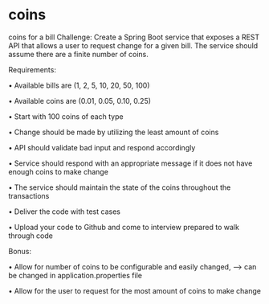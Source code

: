 # coins
coins for a bill
Challenge: Create a Spring Boot service that exposes a REST API that allows a user to request change for a given bill. The service should assume there are a finite number of coins. 

 

Requirements:

 

• Available bills are (1, 2, 5, 10, 20, 50, 100)

• Available coins are (0.01, 0.05, 0.10, 0.25)

• Start with 100 coins of each type

• Change should be made by utilizing the least amount of coins

• API should validate bad input and respond accordingly

• Service should respond with an appropriate message if it does not have enough coins to make change

• The service should maintain the state of the coins throughout the transactions

• Deliver the code with test cases

• Upload your code to Github and come to interview prepared to walk through code

 

Bonus:

• Allow for number of coins to be configurable and easily changed, --> can be changed in application.properties file

• Allow for the user to request for the most amount of coins to make change
